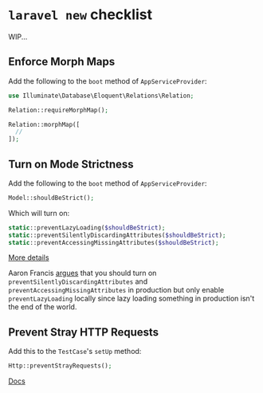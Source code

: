 # `laravel new` checklist

WIP...

## Enforce Morph Maps
Add the following to the `boot` method of `AppServiceProvider`:

```php
use Illuminate\Database\Eloquent\Relations\Relation;

Relation::requireMorphMap();

Relation::morphMap([
  //
]);
```

## Turn on Mode Strictness
Add the following to the `boot` method of `AppServiceProvider`:

```php
Model::shouldBeStrict();
```

Which will turn on:

```php
static::preventLazyLoading($shouldBeStrict);
static::preventSilentlyDiscardingAttributes($shouldBeStrict);
static::preventAccessingMissingAttributes($shouldBeStrict);
```

[More details](https://laravel-news.com/shouldbestrict)

Aaron Francis [argues](https://mostlytechnical.com/episodes/19-its-content-baby) that you should turn on `preventSilentlyDiscardingAttributes` and `preventAccessingMissingAttributes` in production but only enable `preventLazyLoading` locally since lazy loading something in production isn't the end of the world.

## Prevent Stray HTTP Requests

Add this to the `TestCase`'s `setUp` method:

```php
Http::preventStrayRequests();
```

[Docs](https://laravel.com/docs/10.x/http-client#preventing-stray-requests)
